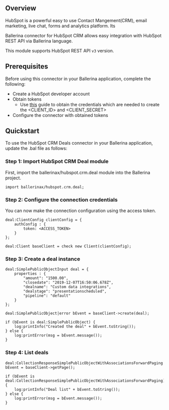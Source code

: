 ## Overview
HubSpot is a powerful easy to use Contact Mangement(CRM), email marketing, live chat, forms and analytics platform. Its 

Ballerina connector for HubSpot CRM allows easy integration with HubSpot REST API via Ballerina language. 

This module supports HubSpot REST API `v3` version.

## Prerequisites
Before using this connector in your Ballerina application, complete the following:
* Create a HubSpot developer account
* Obtain tokens
    - Use [this](https://developers.hubspot.com/docs/api/working-with-oauth4) guide to obtain the credentials which are needed to create the <CLIENT_ID> and <CLIENT_SECRET>
* Configure the connector with obtained tokens

## Quickstart
To use the HubSpot CRM Deals connector in your Ballerina application, update the .bal file as follows:
### Step 1: Import HubSpot CRM Deal module
First, import the ballerinax/hubspot.crm.deal module into the Ballerina project.
```ballerina
import ballerinax/hubspot.crm.deal;
```

### Step 2: Configure the connection credentials
You can now make the connection configuration using the access token.
```ballerina
deal:ClientConfig clientConfig = {
    authConfig : {
        token: <ACCESS_TOKEN>
    }
};

deal:Client baseClient = check new Client(clientConfig);

```

### Step 3: Create a deal instance

```ballerina
deal:SimplePublicObjectInput deal = {
    properties : {
        "amount": "1500.00",
        "closedate": "2019-12-07T16:50:06.678Z",
        "dealname": "Custom data integrations",
        "dealstage": "presentationscheduled",
        "pipeline": "default"
    }      
};

deal:SimplePublicObject|error bEvent = baseClient->create(deal);

if (bEvent is deal:SimplePublicObject) {
    log:printInfo("Created the deal" + bEvent.toString());
} else {
    log:printError(msg = bEvent.message());
}
```

### Step 4: List deals

```ballerina
deal:CollectionResponseSimplePublicObjectWithAssociationsForwardPaging|error bEvent = baseClient->getPage();

if (bEvent is deal:CollectionResponseSimplePublicObjectWithAssociationsForwardPaging) {
    log:printInfo("Deal list" + bEvent.toString());
} else {
    log:printError(msg = bEvent.message());
}
```